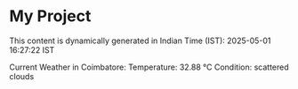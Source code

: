 # My Project

This content is dynamically generated in Indian Time (IST): 2025-05-01 16:27:22 IST


Current Weather in Coimbatore:
Temperature: 32.88 °C
Condition: scattered clouds
